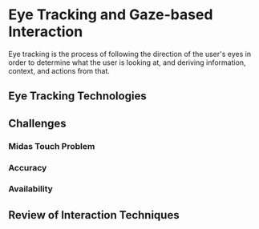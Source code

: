 # Eye Tracking and Gaze-based Interaction

Eye tracking is the process of following the direction of the user's eyes in order to determine what the user is looking at, and deriving information, context, and actions from that. 

## Eye Tracking Technologies

## Challenges

### Midas Touch Problem

### Accuracy

### Availability

## Review of Interaction Techniques

